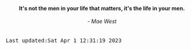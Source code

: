 
<div align="center"><b><span>It's not the men in your life that matters, it's the life in your men.</span></b><br><br><i> - Mae West</i></div>
<br><br><kbd>Last updated:Sat Apr  1 12:31:19 2023</kbd>